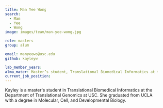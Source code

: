 ```yaml
---
title: Man Yee Wong
search:
  - Man
  - Yee
  - Wong
image: images/team/man-yee-wong.jpg

role: masters
group: alum

email: manyeewo@usc.edu
github: kayleyw

lab_member_years: 
alma_mater: Master’s student, Translational Biomedical Informatics at the Department of Translational Genomics, Keck School of Medicine of USC
current_job_position:
---
```


Kayley is a master's student in Translational Biomedical Informatics at the Department of Translational Genomics at USC. She graduated from UCLA with a degree in Molecular, Cell, and Developmental Biology.
